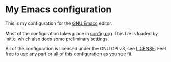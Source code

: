# My Emacs configuration
This is my configuration for the [GNU Emacs](https://www.gnu.org/software/emacs/) editor.

Most of the configuration takes place in [config.org](https://github.com/pille1842/dotemacs/blob/master/config.org). This file is loaded by [init.el](https://github.com/pille1842/dotemacs/blob/master/init.el) which also does some preliminary settings.

All of the configuration is licensed under the GNU GPLv3, see [LICENSE](https://github.com/pille1842/dotemacs/blob/master/LICENSE). Feel free to use any part or all of this configuration as you see fit.
